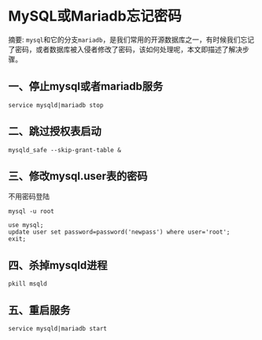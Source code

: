 # MySQL或Mariadb忘记密码
摘要: ``mysql``和它的分支``mariadb``，是我们常用的开源数据库之一，有时候我们忘记了密码，或者数据库被入侵者修改了密码，该如何处理呢，本文即描述了解决步骤。
## 一、停止mysql或者mariadb服务
```
service mysqld|mariadb stop
```
## 二、跳过授权表启动
```
mysqld_safe --skip-grant-table &
```
## 三、修改mysql.user表的密码
不用密码登陆 
```
mysql -u root 
```
```
use mysql;
update user set password=password('newpass') where user='root';
exit;
```
## 四、杀掉mysqld进程
```
pkill msqld
```
## 五、重启服务
```
service mysqld|mariadb start
```